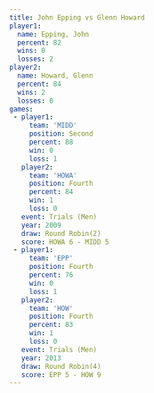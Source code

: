 ```yaml
---
title: John Epping vs Glenn Howard
player1:             
  name: Epping, John 
  percent: 82        
  wins: 0            
  losses: 2          
player2:             
  name: Howard, Glenn
  percent: 84        
  wins: 2            
  losses: 0          
games:
 - player1:          
     team: 'MIDD'    
     position: Second
     percent: 88     
     win: 0          
     loss: 1         
   player2:          
     team: 'HOWA'    
     position: Fourth
     percent: 84     
     win: 1          
     loss: 0         
   event: Trials (Men)   
   year: 2009            
   draw: Round Robin(2)  
   score: HOWA 6 - MIDD 5
 - player1:          
     team: 'EPP'     
     position: Fourth
     percent: 76     
     win: 0          
     loss: 1         
   player2:          
     team: 'HOW'     
     position: Fourth
     percent: 83     
     win: 1          
     loss: 0         
   event: Trials (Men) 
   year: 2013          
   draw: Round Robin(4)
   score: EPP 5 - HOW 9
---
```

